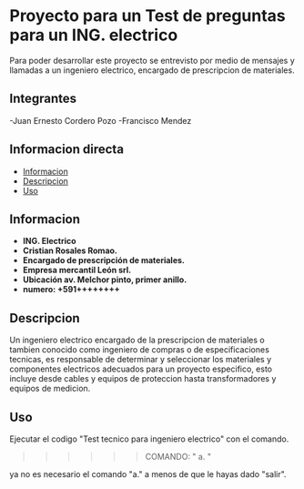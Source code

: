 # Proyecto para un Test de preguntas para un ING. electrico
Para poder desarrollar este proyecto se entrevisto por medio de mensajes y llamadas a un ingeniero electrico, encargado de prescripcion de materiales.

## Integrantes
   -Juan Ernesto Cordero Pozo
   -Francisco  Mendez
   
## Informacion directa
- [Informacion](#Informacion)
- [Descripcion](#descripcion)
- [Uso](#uso)

## Informacion 
   - **ING. Electrico**
   - **Cristian Rosales Romao.**
   - **Encargado de prescripción de materiales.**
   - **Empresa mercantil León srl.**
   - **Ubicación av. Melchor pinto, primer anillo.**
   - **numero: +591++++++++**

## Descripcion 

Un ingeniero electrico encargado de la prescripcion de materiales o tambien conocido como ingeniero de compras o de especificaciones tecnicas, es responsable de determinar y seleccionar los materiales y componentes electricos adecuados para un proyecto especifico, esto incluye desde cables y equipos de proteccion hasta transformadores y equipos de medicion.

## Uso
Ejecutar el codigo "Test tecnico para ingeniero  electrico" con el comando.

>>>>>>COMANDO: " a. " 

 ya no es necesario el comando "a." a menos de que le hayas dado  "salir".